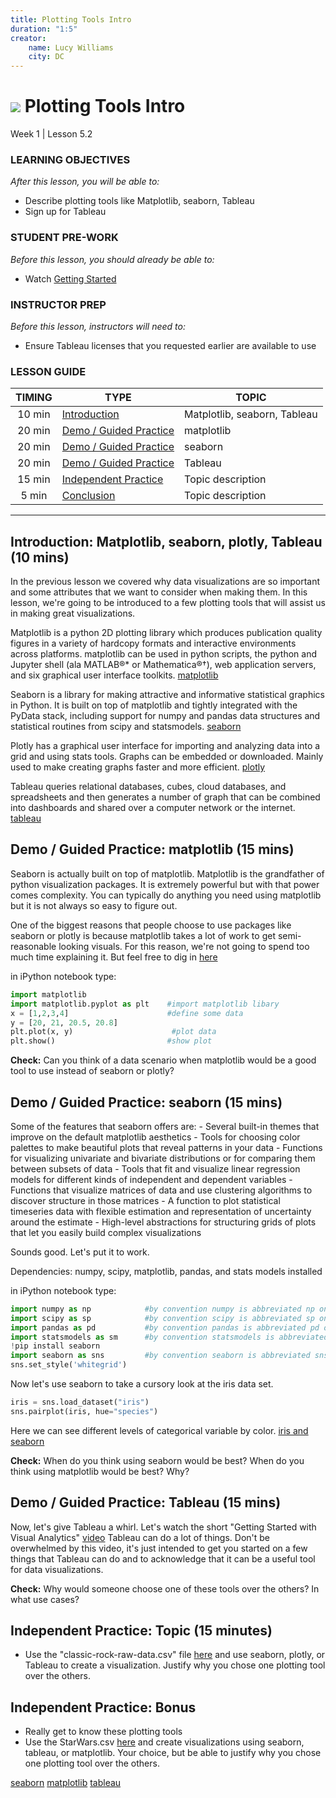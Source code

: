 ```yaml
---
title: Plotting Tools Intro
duration: "1:5"
creator:
    name: Lucy Williams
    city: DC
---
```



# ![](https://ga-dash.s3.amazonaws.com/production/assets/logo-9f88ae6c9c3871690e33280fcf557f33.png) Plotting Tools Intro
Week 1 | Lesson 5.2

### LEARNING OBJECTIVES
*After this lesson, you will be able to:*
- Describe plotting tools like Matplotlib, seaborn, Tableau
- Sign up for Tableau

### STUDENT PRE-WORK
*Before this lesson, you should already be able to:*
- Watch [Getting Started](http://www.tableau.com/learn/training)

### INSTRUCTOR PREP
*Before this lesson, instructors will need to:*
- Ensure Tableau licenses that you requested earlier are available to use

### LESSON GUIDE
| TIMING  | TYPE  | TOPIC  |
|:-:|---|---|
| 10 min  | [Introduction](#introduction)   | Matplotlib, seaborn, Tableau  |
| 20 min  | [Demo / Guided Practice](#demo)  | matplotlib  |
| 20 min  | [Demo / Guided Practice](#demo)  | seaborn  |
| 20 min  | [Demo / Guided Practice](#demo)  | Tableau  |
| 15 min  | [Independent Practice](#ind-practice)  | Topic description  |
| 5 min  | [Conclusion](#conclusion)  | Topic description  |

---

<a name="Matplotlib, seaborn, plotly, Tableau"></a>
## Introduction: Matplotlib, seaborn, plotly, Tableau (10 mins)

In the previous lesson we covered why data visualizations are so important and some
attributes that we want to consider when making them. In this lesson,
we're going to be introduced to a few plotting tools that will assist us in
making great visualizations.

Matplotlib is a python 2D plotting library which produces publication
quality figures in a variety of hardcopy formats and interactive environments
across platforms. matplotlib can be used in python scripts, the python
and Jupyter shell (ala MATLAB®* or Mathematica®†), web application servers,
and six graphical user interface toolkits.
[matplotlib](http://matplotlib.org/)

Seaborn is a library for making attractive and informative statistical
graphics in Python. It is built on top of matplotlib and tightly
integrated with the PyData stack, including support for numpy and
pandas data structures and statistical routines from scipy and statsmodels.
[seaborn](https://stanford.edu/~mwaskom/software/seaborn/introduction.html)

Plotly has a graphical user interface for importing and analyzing data into a
grid and using stats tools. Graphs can be embedded or downloaded. Mainly used to
make creating graphs faster and more efficient.
[plotly](https://en.wikipedia.org/wiki/Plotly)

Tableau queries relational databases, cubes, cloud databases, and spreadsheets
and then generates a number of graph that can be combined into dashboards
and shared over a computer network or the internet.
[tableau](https://en.wikipedia.org/wiki/Tableau_Software)


<a name="matplotlib"></a>
## Demo / Guided Practice: matplotlib (15 mins)

Seaborn is actually built on top of matplotlib. Matplotlib is the grandfather of python
visualization packages. It is extremely powerful but with that power comes complexity.
You can typically do anything you need using matplotlib but it is not always so easy to figure out.

One of the biggest reasons that people choose to use packages like seaborn or plotly is because matplotlib takes a lot of work to get semi-reasonable looking visuals. For this reason, we're not going to spend too much time explaining it. But feel free to dig in
[here](http://matplotlib.org/)

in iPython notebook type:
```Python
import matplotlib
import matplotlib.pyplot as plt    #import matplotlib libary
x = [1,2,3,4]                      #define some data
y = [20, 21, 20.5, 20.8]
plt.plot(x, y)                      #plot data
plt.show()                         #show plot
```

**Check:** Can you think of a data scenario when matplotlib would be a good tool to use
instead of seaborn or plotly?


<a name="seaborn"></a>
## Demo / Guided Practice: seaborn (15 mins)

Some of the features that seaborn offers are:
    - Several built-in themes that improve on the default matplotlib
    aesthetics
    - Tools for choosing color palettes to make beautiful plots that reveal
    patterns in your data
    - Functions for visualizing univariate and bivariate distributions or
    for comparing them between subsets of data
    - Tools that fit and visualize linear regression models for different
    kinds of independent and dependent variables
    - Functions that visualize matrices of data and use clustering algorithms
    to discover structure in those matrices
    - A function to plot statistical timeseries data with flexible estimation
    and representation of uncertainty around the estimate
    - High-level abstractions for structuring grids of plots that let you
    easily build complex visualizations

Sounds good. Let's put it to work.

Dependencies:
numpy, scipy, matplotlib, pandas, and stats models installed

in iPython notebook type:
```Python
import numpy as np            #by convention numpy is abbreviated np on import
import scipy as sp            #by convention scipy is abbreviated sp on import
import pandas as pd           #by convention pandas is abbreviated pd on import
import statsmodels as sm      #by convention statsmodels is abbreviated sm on import
!pip install seaborn
import seaborn as sns         #by convention seaborn is abbreviated sns on import
sns.set_style('whitegrid')
```

Now let's use seaborn to take a cursory look at the iris data set.

```Python
iris = sns.load_dataset("iris")
sns.pairplot(iris, hue="species")
```

Here we can see different levels of categorical variable by color.
[iris and seaborn](https://stanford.edu/~mwaskom/software/seaborn/generated/seaborn.pairplot.html)

**Check:** When do you think using seaborn would be best? When do you think
using matplotlib would be best? Why?


<a name="Tableau"></a>
## Demo / Guided Practice: Tableau (15 mins)
Now, let's give Tableau a whirl. Let's watch the short "Getting Started with Visual Analytics"
[video](http://www.tableau.com/learn/tutorials/on-demand/getting-started-visual-analytics)
Tableau can do a lot of things. Don't be overwhelmed by this video, it's just intended to
get you started on a few things that Tableau can do and to acknowledge that it can be
a useful tool for data visualizations.

**Check:** Why would someone choose one of these tools over the others? In what use cases?


<a name="ind-practice"></a>
## Independent Practice: Topic (15 minutes)
- Use the "classic-rock-raw-data.csv" file [here](https://github.com/fivethirtyeight/data) and use seaborn, plotly, or Tableau to create a visualization. Justify why you chose one plotting tool over the others.


<a name="Bonus"></a>
## Independent Practice: Bonus
- Really get to know these plotting tools
- Use the StarWars.csv [here](https://github.com/fivethirtyeight/data/tree/master/star-wars-survey)
and create visualizations using seaborn, tableau, or matplotlib. Your choice, but
be able to justify why you chose one plotting tool over the others.

[seaborn](https://stanford.edu/~mwaskom/software/seaborn/)
[matplotlib](http://matplotlib.org/)
[tableau](http://www.tableau.com/)
